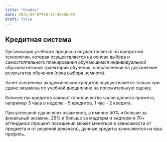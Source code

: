 ```yaml
---
title: "Grades"
date: 2023-09-07T16:47:45+06:00
draft: false
---
```


## Кредитная система

Организация учебного процесса осуществляется по кредитной технологии, которая осуществляется на основе выбора и самостоятельного планирования обучающимся индивидуальной образовательной траектории обучения, направленной на достижение результатов обучения (пока выбора немного).

Зачет освоенных академических кредитов осуществляется только при сдаче экзамена по учебной дисциплине на положительную оценку.

Количество кредитов зависит от количества часов данного премета, например 3 часа в неделю - 5 кредитов, 1 час - 2 кредита.

При успешной сдаче всех экзаменов, а именно 50% и больше за финальный экзамен, 25% и больше за мидтерм и эндтерм и 70+ аттенданса (процент посещения может меняться в зависимости от предмета и от решений деканата), данные кредиты зачисляются на ваш профиль.

